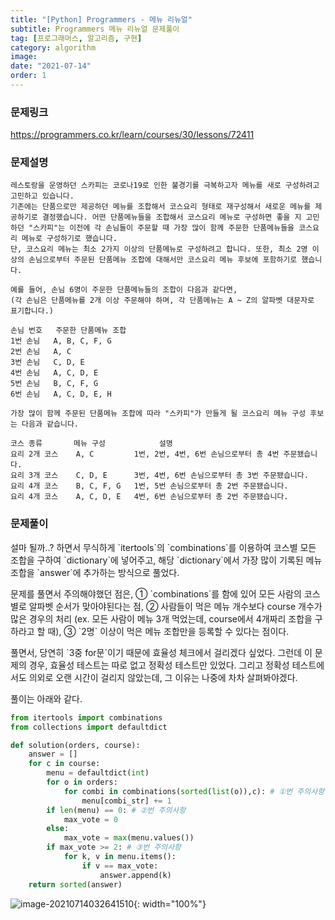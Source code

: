 ```yaml
---
title: "[Python] Programmers - 메뉴 리뉴얼"
subtitle: Programmers 메뉴 리뉴얼 문제풀이
tag: [프로그래머스, 알고리즘, 구현]
category: algorithm
image:
date: "2021-07-14"
order: 1
---
```


### 문제링크

https://programmers.co.kr/learn/courses/30/lessons/72411

### 문제설명

```
레스토랑을 운영하던 스카피는 코로나19로 인한 불경기를 극복하고자 메뉴를 새로 구성하려고 고민하고 있습니다.
기존에는 단품으로만 제공하던 메뉴를 조합해서 코스요리 형태로 재구성해서 새로운 메뉴를 제공하기로 결정했습니다. 어떤 단품메뉴들을 조합해서 코스요리 메뉴로 구성하면 좋을 지 고민하던 "스카피"는 이전에 각 손님들이 주문할 때 가장 많이 함께 주문한 단품메뉴들을 코스요리 메뉴로 구성하기로 했습니다.
단, 코스요리 메뉴는 최소 2가지 이상의 단품메뉴로 구성하려고 합니다. 또한, 최소 2명 이상의 손님으로부터 주문된 단품메뉴 조합에 대해서만 코스요리 메뉴 후보에 포함하기로 했습니다.

예를 들어, 손님 6명이 주문한 단품메뉴들의 조합이 다음과 같다면,
(각 손님은 단품메뉴를 2개 이상 주문해야 하며, 각 단품메뉴는 A ~ Z의 알파벳 대문자로 표기합니다.)

손님 번호	주문한 단품메뉴 조합
1번 손님	A, B, C, F, G
2번 손님	A, C
3번 손님	C, D, E
4번 손님	A, C, D, E
5번 손님	B, C, F, G
6번 손님	A, C, D, E, H

가장 많이 함께 주문된 단품메뉴 조합에 따라 "스카피"가 만들게 될 코스요리 메뉴 구성 후보는 다음과 같습니다.

코스 종류	    메뉴 구성	         설명
요리 2개 코스	A, C	     1번, 2번, 4번, 6번 손님으로부터 총 4번 주문됐습니다.
요리 3개 코스	C, D, E	     3번, 4번, 6번 손님으로부터 총 3번 주문됐습니다.
요리 4개 코스	B, C, F, G	 1번, 5번 손님으로부터 총 2번 주문됐습니다.
요리 4개 코스	A, C, D, E	 4번, 6번 손님으로부터 총 2번 주문됐습니다.
```

### 문제풀이

<p>
설마 될까..? 하면서 무식하게 `itertools`의 `combinations`를 이용하여 코스별 모든 조합을 구하여 `dictionary`에 넣어주고, 해당 `dictionary`에서 가장 많이 기록된 메뉴 조합을 `answer`에 추가하는 방식으로 풀었다.
</p>
<p>
문제를 풀면서 주의해야했던 점은, ① `combinations`를 함에 있어 모든 사람의 코스별로 알파벳 순서가 맞아야된다는 점, ② 사람들이 먹은 메뉴 개수보다 course 개수가 많은 경우의 처리 (ex. 모든 사람이 메뉴 3개 먹었는데, course에서 4개짜리 조합을 구하라고 할 때), ③ `2명` 이상이 먹은 메뉴 조합만을 등록할 수 있다는 점이다.
</p>
<p>
풀면서, 당연히 `3중 for문`이기 때문에 효율성 체크에서 걸리겠다 싶었다. 그런데 이 문제의 경우, 효율성 테스트는 따로 없고 정확성 테스트만 있었다. 그리고 정확성 테스트에서도 의외로 오랜 시간이 걸리지 않았는데, 그 이유는 나중에 차차 살펴봐야겠다.
</p>
풀이는 아래와 같다.

```python
from itertools import combinations
from collections import defaultdict

def solution(orders, course):
    answer = []
    for c in course:
        menu = defaultdict(int)
        for o in orders:
            for combi in combinations(sorted(list(o)),c): # ①번 주의사항
                menu[combi_str] += 1
        if len(menu) == 0: # ②번 주의사항
            max_vote = 0
        else:
            max_vote = max(menu.values())
        if max_vote >= 2: # ③번 주의사항
            for k, v in menu.items():
                if v == max_vote:
                    answer.append(k)
    return sorted(answer)
```

![image-20210714032641510](/assets/img/post-images/image-20210714032641510.png){: width="100%"}
